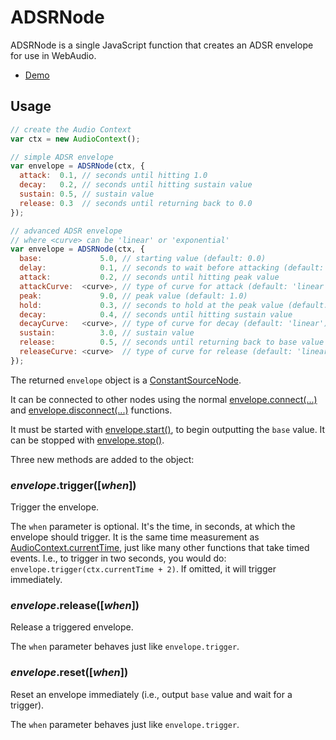 ADSRNode
========

ADSRNode is a single JavaScript function that creates an ADSR envelope for use in WebAudio.

* [Demo](https://rawgit.com/voidqk/adsrnode/master/demo.html)

Usage
-----

```javascript
// create the Audio Context
var ctx = new AudioContext();

// simple ADSR envelope
var envelope = ADSRNode(ctx, {
  attack:  0.1, // seconds until hitting 1.0
  decay:   0.2, // seconds until hitting sustain value
  sustain: 0.5, // sustain value
  release: 0.3  // seconds until returning back to 0.0
});

// advanced ADSR envelope
// where <curve> can be 'linear' or 'exponential'
var envelope = ADSRNode(ctx, {
  base:             5.0, // starting value (default: 0.0)
  delay:            0.1, // seconds to wait before attacking (default: 0.0)
  attack:           0.2, // seconds until hitting peak value
  attackCurve:  <curve>, // type of curve for attack (default: 'linear')
  peak:             9.0, // peak value (default: 1.0)
  hold:             0.3, // seconds to hold at the peak value (default: 0.0)
  decay:            0.4, // seconds until hitting sustain value
  decayCurve:   <curve>, // type of curve for decay (default: 'linear')
  sustain:          3.0, // sustain value
  release:          0.5, // seconds until returning back to base value
  releaseCurve: <curve>  // type of curve for release (default: 'linear')
});
```

The returned `envelope` object is a
[ConstantSourceNode](https://developer.mozilla.org/en-US/docs/Web/API/ConstantSourceNode).

It can be connected to other nodes using the normal
[envelope.connect(...)](https://developer.mozilla.org/en-US/docs/Web/API/AudioNode/connect) and
[envelope.disconnect(...)](https://developer.mozilla.org/en-US/docs/Web/API/AudioNode/disconnect)
functions.

It must be started with
[envelope.start()](https://developer.mozilla.org/en-US/docs/Web/API/AudioScheduledSourceNode/start),
to begin outputting the `base` value.  It can be stopped with
[envelope.stop()](https://developer.mozilla.org/en-US/docs/Web/API/AudioScheduledSourceNode/stop).

Three new methods are added to the object:

### *envelope*.trigger([*when*])

Trigger the envelope.

The `when` parameter is optional.  It's the time, in seconds, at which the envelope should trigger.
It is the same time measurement as
[AudioContext.currentTime](https://developer.mozilla.org/en-US/docs/Web/API/BaseAudioContext/currentTime),
just like many other functions that take timed events.  I.e., to trigger in two seconds, you
would do: `envelope.trigger(ctx.currentTime + 2)`.  If omitted, it will trigger immediately.

### *envelope*.release([*when*])

Release a triggered envelope.

The `when` parameter behaves just like `envelope.trigger`.

### *envelope*.reset([*when*])

Reset an envelope immediately (i.e., output `base` value and wait for a trigger).

The `when` parameter behaves just like `envelope.trigger`.
